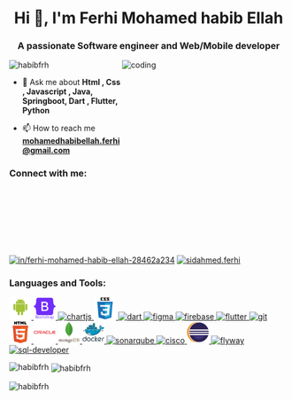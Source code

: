 <h1 align="center">Hi 👋, I'm Ferhi Mohamed habib Ellah</h1>
<h3 align="center">A passionate Software engineer and Web/Mobile developer</h3>
<img align="right" alt="coding" width="300" height="350" src="https://i.pinimg.com/originals/59/87/1c/59871c7fb4ca4d906e9ef1f4566cd378.gif"/>
<p align="left"> <img src="https://komarev.com/ghpvc/?username=habibfrh&label=Profile%20views&color=0e75b6&style=flat" alt="habibfrh" /> </p>

- 💬 Ask me about **Html , Css , Javascript , Java, Springboot, Dart , Flutter, Python**

- 📫 How to reach me **mohamedhabibellah.ferhi@gmail.com**

<h3 align="left">Connect with me:</h3>
<p align="left">
<a href="https://linkedin.com/in/in/ferhi-mohamed-habib-ellah-28462a234" target="blank"><img align="center" src="https://raw.githubusercontent.com/rahuldkjain/github-profile-readme-generator/master/src/images/icons/Social/linked-in-alt.svg" alt="in/ferhi-mohamed-habib-ellah-28462a234" height="30" width="40" /></a>
<a href="https://fb.com/sidahmed.ferhi" target="blank"><img align="center" src="https://raw.githubusercontent.com/rahuldkjain/github-profile-readme-generator/master/src/images/icons/Social/facebook.svg" alt="sidahmed.ferhi" height="30" width="40" /></a>
</p>

<h3 align="left">Languages and Tools:</h3>
<p align="left">
  <a href="https://developer.android.com" target="_blank" rel="noreferrer">
    <img src="https://raw.githubusercontent.com/devicons/devicon/master/icons/android/android-original-wordmark.svg" alt="android" width="40" height="40"/>
  </a> 
  <a href="https://getbootstrap.com" target="_blank" rel="noreferrer">
    <img src="https://raw.githubusercontent.com/devicons/devicon/master/icons/bootstrap/bootstrap-plain-wordmark.svg" alt="bootstrap" width="40" height="40"/>
  </a>
  <a href="https://www.chartjs.org" target="_blank" rel="noreferrer">
    <img src="https://www.chartjs.org/media/logo-title.svg" alt="chartjs" width="40" height="40"/>
  </a>
  <a href="https://www.w3schools.com/css/" target="_blank" rel="noreferrer">
    <img src="https://raw.githubusercontent.com/devicons/devicon/master/icons/css3/css3-original-wordmark.svg" alt="css3" width="40" height="40"/>
  </a> 
  <a href="https://dart.dev" target="_blank" rel="noreferrer">
    <img src="https://www.vectorlogo.zone/logos/dartlang/dartlang-icon.svg" alt="dart" width="40" height="40"/>
  </a>
  <a href="https://www.figma.com/" target="_blank" rel="noreferrer">
    <img src="https://www.vectorlogo.zone/logos/figma/figma-icon.svg" alt="figma" width="40" height="40"/>
  </a> 
  <a href="https://firebase.google.com/" target="_blank" rel="noreferrer">
    <img src="https://www.vectorlogo.zone/logos/firebase/firebase-icon.svg" alt="firebase" width="40" height="40"/>
  </a>
  <a href="https://flutter.dev" target="_blank" rel="noreferrer">
    <img src="https://www.vectorlogo.zone/logos/flutterio/flutterio-icon.svg" alt="flutter" width="40" height="40"/>
  </a>
  <a href="https://git-scm.com/" target="_blank" rel="noreferrer">
    <img src="https://www.vectorlogo.zone/logos/git-scm/git-scm-icon.svg" alt="git" width="40" height="40"/>
  </a> 
  <a href="https://www.w3.org/html/" target="_blank" rel="noreferrer">
    <img src="https://raw.githubusercontent.com/devicons/devicon/master/icons/html5/html5-original-wordmark.svg" alt="html5" width="40" height="40"/>
  </a> 
  <a href="https://www.oracle.com/" target="_blank" rel="noreferrer">
    <img src="https://raw.githubusercontent.com/devicons/devicon/master/icons/oracle/oracle-original.svg" alt="oracle" width="40" height="40"/>
  </a>
  <a href="https://www.mongodb.com/" target="_blank" rel="noreferrer">
    <img src="https://raw.githubusercontent.com/devicons/devicon/master/icons/mongodb/mongodb-original-wordmark.svg" alt="mongodb" width="40" height="40"/>
  </a>
  <a href="https://www.docker.com/" target="_blank" rel="noreferrer">
    <img src="https://raw.githubusercontent.com/devicons/devicon/master/icons/docker/docker-original-wordmark.svg" alt="docker" width="40" height="40"/>
  </a>
  <a href="https://www.sonarqube.org/" target="_blank" rel="noreferrer">
    <img src="https://www.vectorlogo.zone/logos/sonarsource/sonarsource-icon.svg" alt="sonarqube" width="40" height="40"/>
  </a> 
  <a href="https://www.cisco.com/" target="_blank" rel="noreferrer">
    <img src="https://raw.githubusercontent.com/devicons/devicon/master/icons/cisco/cisco-original.svg" alt="cisco" width="40" height="40"/>
  </a>
  <a href="https://www.eclipse.org/" target="_blank" rel="noreferrer">
    <img src="https://raw.githubusercontent.com/devicons/devicon/master/icons/eclipse/eclipse-original.svg" alt="eclipse" width="40" height="40"/>
  </a> 
  <a href="https://flywaydb.org/" target="_blank" rel="noreferrer">
    <img src="https://flywaydb.org/assets/flyway-logo-tm-sm.png" alt="flyway" width="40" height="40"/>
  </a> 
  <a href="https://www.oracle.com/database/technologies/appdev/sql-developer.html" target="_blank" rel="noreferrer">
    <img src="https://www.vectorlogo.zone/logos/oracle_sql_developer/oracle_sql_developer-icon.svg" alt="sql-developer" width="40" height="40"/>
  </a>
</p>

<p><img align="left" src="https://github-readme-stats.vercel.app/api/top-langs?username=habibfrh&show_icons=true&locale=en&layout=compact" alt="habibfrh" /></p>

<p>&nbsp;<img align="center" src="https://github-readme-stats.vercel.app/api?username=habibfrh&show_icons=true&locale=en" alt="habibfrh" /></p>

<p><img align="center" src="https://github-readme-streak-stats.herokuapp.com/?user=habibfrh&" alt="habibfrh" /></p>
